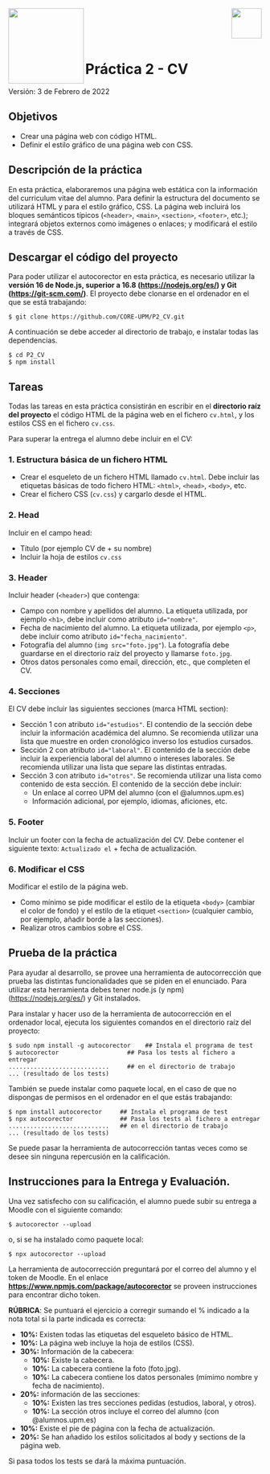 <img  align="left" width="150" style="float: left;" src="https://www.upm.es/sfs/Rectorado/Gabinete%20del%20Rector/Logos/UPM/CEI/LOGOTIPO%20leyenda%20color%20JPG%20p.png">
<img  align="right" width="60" style="float: right;" src="http://www.dit.upm.es/figures/logos/ditupm-big.gif">

<br/><br/><br/>

# Práctica 2 - CV

Versión: 3 de Febrero de 2022

## Objetivos

* Crear una página web con código HTML.
* Definir el estilo gráfico de una página web con CSS.


## Descripción de la práctica

En esta práctica, elaboraremos una página web estática con la información del curriculum vitae del alumno. Para definir la estructura del documento se utilizará HTML y para el estilo gráfico, CSS. La página web incluirá los bloques semánticos típicos (`<header>`, `<main>`, `<section>`, `<footer>`, etc.); integrará objetos externos como imágenes o enlaces; y modificará el estilo a través de CSS.    


## Descargar el código del proyecto

Para poder utilizar el autocorector en esta práctica, es necesario utilizar la **versión 16 de Node.js, superior a 16.8 (https://nodejs.org/es/) y Git (https://git-scm.com/)**.
El proyecto debe clonarse en el ordenador en el que se está trabajando:

```
$ git clone https://github.com/CORE-UPM/P2_CV.git
```

A continuación se debe acceder al directorio de trabajo, e instalar todas las dependencias.

```
$ cd P2_CV
$ npm install
```

## Tareas

Todas las tareas en esta práctica consistirán en escribir en el **directorio raíz del proyecto** el código HTML de la página web en el fichero `cv.html`, y los estilos CSS en el fichero `cv.css`.

Para superar la entrega el alumno debe incluir en el CV:

### 1. Estructura básica de un fichero HTML

* Crear el esqueleto de un fichero HTML llamado `cv.html`. Debe incluir las etiquetas básicas de todo fichero HTML: `<html>`, `<head>`, `<body>`, etc. 
* Crear el fichero CSS (`cv.css`) y cargarlo desde el HTML.

### 2. Head

Incluir en el campo head:
* Título (por ejemplo CV de + su nombre)
* Incluir la hoja de estilos `cv.css`

### 3. Header

Incluir header (`<header>`) que contenga:
* Campo con nombre y apellidos del alumno. La etiqueta utilizada, por ejemplo `<h1>`, debe incluir como atributo `id="nombre"`. 
* Fecha de nacimiento del alumno. La etiqueta utilizada, por ejemplo `<p>`, debe incluir como atributo `id="fecha_nacimiento"`.
* Fotografía del alumno (`img src="foto.jpg"`). La fotografía debe guardarse en el directorio raíz del proyecto y llamarse `foto.jpg`. 
* Otros datos personales como email, dirección, etc., que completen el CV.

### 4. Secciones

El CV debe incluir las siguientes secciones (marca HTML section):

* Sección 1 con atributo `id="estudios"`. El contendio de la sección debe incluir la información académica del alumno. Se recomienda utilizar una lista que muestre en orden cronológico inverso los estudios cursados.
* Sección 2 con atributo `id="laboral"`. El contenido de la sección debe incluir la experiencia laboral del alumno o intereses laborales. Se recomienda utilizar una lista que separe las distintas entradas.
* Sección 3 con atributo `id="otros"`. Se recomienda utilizar una lista como contenido de esta sección. El contenido de la sección debe incluir:
  * Un enlace al correo UPM del alumno (con el @alumnos.upm.es)
  * Información adicional, por ejemplo, idiomas, aficiones, etc.

### 5. Footer

Incluir un footer con la fecha de actualización del CV. Debe contener el siguiente texto: `Actualizado el` + fecha de actualización.

### 6. Modificar el CSS

Modificar el estilo de la página web. 

* Como mínimo se pide modificar el estilo de la etiqueta `<body>` (cambiar el color de fondo) y el estilo de la etiquet `<section>` (cualquier cambio, por ejemplo, añadir borde a las secciones). 
* Realizar otros cambios sobre el CSS.

## Prueba de la práctica

Para ayudar al desarrollo, se provee una herramienta de autocorrección que prueba las distintas funcionalidades que se piden en el enunciado. Para utilizar esta herramienta debes tener node.js (y npm) (https://nodejs.org/es/) y Git instalados.

Para instalar y hacer uso de la herramienta de autocorrección en el ordenador local, ejecuta los siguientes comandos en el directorio raíz del proyecto:

```
$ sudo npm install -g autocorector    ## Instala el programa de test
$ autocorector                   ## Pasa los tests al fichero a entregar
............................     ## en el directorio de trabajo
... (resultado de los tests)
```

También se puede instalar como paquete local, en el caso de que no dispongas de permisos en 
el ordenador en el que estás trabajando:

```
$ npm install autocorector     ## Instala el programa de test
$ npx autocorector             ## Pasa los tests al fichero a entregar
............................   ## en el directorio de trabajo
... (resultado de los tests)
```

Se puede pasar la herramienta de autocorrección tantas veces como se desee sin ninguna repercusión en la calificación.



## Instrucciones para la Entrega y Evaluación.

Una vez satisfecho con su calificación, el alumno puede subir su entrega a Moodle con el siguiente comando:

```
$ autocorector --upload
```

o, si se ha instalado como paquete local:

```
$ npx autocorector --upload
```

La herramienta de autocorrección preguntará por el correo del alumno y el token de Moodle. 
En el enlace **https://www.npmjs.com/package/autocorector** se proveen instrucciones para encontrar dicho token.

**RÚBRICA**: Se puntuará el ejercicio a corregir sumando el % indicado a la nota total si la parte indicada es correcta:

- **10%:** Existen todas las etiquetas del esqueleto básico de HTML. 
- **10%:** La página web incluye la hoja de estilos (CSS).
- **30%:** Información de la cabecera:
  - **10%:** Existe la cabecera.
  - **10%:** La cabecera contiene la foto (foto.jpg).
  - **10%:** La cabecera contiene los datos personales (mímimo nombre y fecha de nacimiento).
- **20%:** información de las secciones:
  - **10%:** Existen las tres secciones pedidas (estudios, laboral, y otros).
  - **10%:** La sección otros incluye el correo del alumno (con @alumnos.upm.es)
- **10%:** Existe el pie de página con la fecha de actualización.
- **20%:** Se han añadido los estilos solicitados al body y sections de la página web.


Si pasa todos los tests se dará la máxima puntuación.
